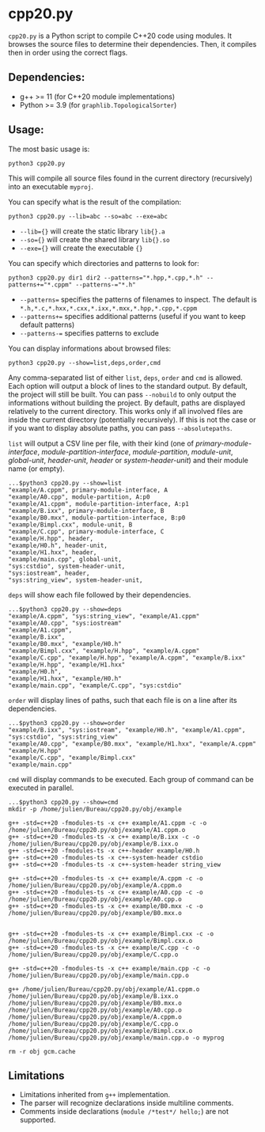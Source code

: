 # cpp20.py

`cpp20.py` is a Python script to compile C++20 code using modules.
It browses the source files to determine their dependencies.
Then, it compiles then in order using the correct flags.

## Dependencies:
- g++ >= 11 (for C++20 module implementations)
- Python >= 3.9 (for `graphlib.TopologicalSorter`)

## Usage:
The most basic usage is:
```
python3 cpp20.py
```
This will compile all source files found in the current directory (recursively) into an executable `myproj`.

You can specify what is the result of the compilation:
```
python3 cpp20.py --lib=abc --so=abc --exe=abc
```
- `--lib={}` will create the static library `lib{}.a`
- `--so={}` will create the shared library `lib{}.so`
- `--exe={}` will create the executable `{}`

You can specify which directories and patterns to look for:
```
python3 cpp20.py dir1 dir2 --patterns="*.hpp,*.cpp,*.h" --patterns+="*.cppm" --patterns-="*.h"
```
- `--patterns=` specifies the patterns of filenames to inspect. The default is
  `*.h,*.c,*.hxx,*.cxx,*.ixx,*.mxx,*.hpp,*.cpp,*.cppm`
- `--patterns+=` specifies additional patterns (useful if you want to keep default patterns)
- `--patterns-=` specifies patterns to exclude

You can display informations about browsed files:
```
python3 cpp20.py --show=list,deps,order,cmd
```
Any comma-separated list of either `list`, `deps`, `order` and `cmd` is allowed.
Each option will output a block of lines to the standard output.
By default, the project will still be built. You can pass `--nobuild`
to only output the informations without building the project.
By default, paths are displayed relatively to the current directory.
This works only if all involved files are inside the current directory (potentially recursively).
If this is not the case or if you want to display absolute paths, you can pass `--absolutepaths`.

`list` will output a CSV line per file, with their kind (one of
*primary-module-interface*, *module-partition-interface*, *module-partition*,
*module-unit*, *global-unit*, *header-unit*, *header* or *system-header-unit*)
and their module name (or empty).
```
...$python3 cpp20.py --show=list
"example/A.cppm", primary-module-interface, A
"example/A0.cpp", module-partition, A:p0
"example/A1.cppm", module-partition-interface, A:p1
"example/B.ixx", primary-module-interface, B
"example/B0.mxx", module-partition-interface, B:p0
"example/Bimpl.cxx", module-unit, B
"example/C.cpp", primary-module-interface, C
"example/H.hpp", header,
"example/H0.h", header-unit,
"example/H1.hxx", header,
"example/main.cpp", global-unit,
"sys:cstdio", system-header-unit,
"sys:iostream", header,
"sys:string_view", system-header-unit,
```
`deps` will show each file followed by their dependencies.
```
...$python3 cpp20.py --show=deps
"example/A.cppm", "sys:string_view", "example/A1.cppm"
"example/A0.cpp", "sys:iostream"
"example/A1.cppm",
"example/B.ixx",
"example/B0.mxx", "example/H0.h"
"example/Bimpl.cxx", "example/H.hpp", "example/A.cppm"
"example/C.cpp", "example/H.hpp", "example/A.cppm", "example/B.ixx"
"example/H.hpp", "example/H1.hxx"
"example/H0.h",
"example/H1.hxx", "example/H0.h"
"example/main.cpp", "example/C.cpp", "sys:cstdio"
```
`order` will display lines of paths, such that each file is on a line after its dependencies.
```
...$python3 cpp20.py --show=order
"example/B.ixx", "sys:iostream", "example/H0.h", "example/A1.cppm", "sys:cstdio", "sys:string_view"
"example/A0.cpp", "example/B0.mxx", "example/H1.hxx", "example/A.cppm"
"example/H.hpp"
"example/C.cpp", "example/Bimpl.cxx"
"example/main.cpp"
```
`cmd` will display commands to be executed. Each group of command can be executed in parallel.
```
...$python3 cpp20.py --show=cmd
mkdir -p /home/julien/Bureau/cpp20.py/obj/example

g++ -std=c++20 -fmodules-ts -x c++ example/A1.cppm -c -o /home/julien/Bureau/cpp20.py/obj/example/A1.cppm.o
g++ -std=c++20 -fmodules-ts -x c++ example/B.ixx -c -o /home/julien/Bureau/cpp20.py/obj/example/B.ixx.o
g++ -std=c++20 -fmodules-ts -x c++-header example/H0.h
g++ -std=c++20 -fmodules-ts -x c++-system-header cstdio
g++ -std=c++20 -fmodules-ts -x c++-system-header string_view

g++ -std=c++20 -fmodules-ts -x c++ example/A.cppm -c -o /home/julien/Bureau/cpp20.py/obj/example/A.cppm.o
g++ -std=c++20 -fmodules-ts -x c++ example/A0.cpp -c -o /home/julien/Bureau/cpp20.py/obj/example/A0.cpp.o
g++ -std=c++20 -fmodules-ts -x c++ example/B0.mxx -c -o /home/julien/Bureau/cpp20.py/obj/example/B0.mxx.o


g++ -std=c++20 -fmodules-ts -x c++ example/Bimpl.cxx -c -o /home/julien/Bureau/cpp20.py/obj/example/Bimpl.cxx.o
g++ -std=c++20 -fmodules-ts -x c++ example/C.cpp -c -o /home/julien/Bureau/cpp20.py/obj/example/C.cpp.o

g++ -std=c++20 -fmodules-ts -x c++ example/main.cpp -c -o /home/julien/Bureau/cpp20.py/obj/example/main.cpp.o

g++ /home/julien/Bureau/cpp20.py/obj/example/A1.cppm.o /home/julien/Bureau/cpp20.py/obj/example/B.ixx.o /home/julien/Bureau/cpp20.py/obj/example/B0.mxx.o /home/julien/Bureau/cpp20.py/obj/example/A0.cpp.o /home/julien/Bureau/cpp20.py/obj/example/A.cppm.o /home/julien/Bureau/cpp20.py/obj/example/C.cpp.o /home/julien/Bureau/cpp20.py/obj/example/Bimpl.cxx.o /home/julien/Bureau/cpp20.py/obj/example/main.cpp.o -o myprog

rm -r obj gcm.cache
```

## Limitations
- Limitations inherited from `g++` implementation.
- The parser will recognize declarations inside multiline comments.
- Comments inside declarations (`module /*test*/ hello;`) are not supported.
